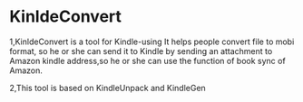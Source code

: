 # KinldeConvert
1,KinldeConvert is a tool for Kindle-using
It helps people convert file to mobi format, so he or she can send it to Kindle by sending an attachment to Amazon kindle address,so he or she can use the function of book sync of Amazon.

2,This tool is based on KindleUnpack and KindleGen
